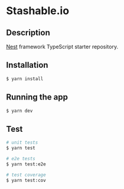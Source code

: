 # Stashable.io

## Description

[Nest](https://github.com/nestjs/nest) framework TypeScript starter repository.

## Installation

```bash
$ yarn install
```

## Running the app

```bash
$ yarn dev
```

## Test

```bash
# unit tests
$ yarn test

# e2e tests
$ yarn test:e2e

# test coverage
$ yarn test:cov
```